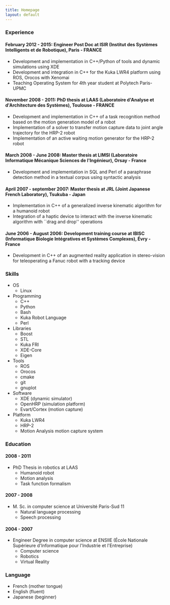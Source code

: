 ```yaml
---
title: Homepage
layout: default
---
```


### Experience

#### February 2012 - 2015: Engineer Post Doc at ISIR (Institut des Systèmes Intelligents et de Robotique), Paris - FRANCE

 - Development and implementation in C++/Python of tools and dynamic simulations using XDE
 - Development and integration in C++ for the Kuka LWR4 platform using ROS, Orocos with Xenomai
 - Teaching Operating System for 4th year student at Polytech Paris-UPMC

#### November 2008 - 2011: PhD thesis at LAAS (Laboratoire d'Analyse et d'Architecture des Systèmes), Toulouse - FRANCE

 - Development and implementation in C++ of a task recognition method based on the motion generation model of a robot
 - Implementation of a solver to transfer motion capture data to joint angle trajectory for the HRP-2 robot
 - Implementation of an active waiting motion generator for the HRP-2 robot

#### March 2008 - June 2008: Master thesis at LIMSI (Laboratoire Informatique Mécanique Sciences de l'Ingénieur), Orsay - France

 - Development and implementation in SQL and Perl of a paraphrase detection method in a textual corpus using syntactic analysis

#### April 2007 - september 2007: Master thesis at JRL (Joint Japanese French Laboratory), Tsukuba - Japan

 - Implementation in C++ of a generalized inverse kinematic algorithm for a humanoid robot
 - Integration of a haptic device to interact with the inverse kinematic algorithm with ``drag and drop'' operations

#### June 2006 - August 2006: Development training course at IBISC (Informatique Biologie Intégratives et Systèmes Complexes), Évry - France

 - Development in C++ of an augmented reality application in stereo-vision for teleoperating a Fanuc robot with a tracking device

### Skills
 - OS
   - Linux
 - Programming
   - C++
   - Python
   - Bash
   - Kuka Robot Language
   - Perl
 - Libraries
   - Boost
   - STL
   - Kuka FRI
   - XDE-Core
   - Eigen
 - Tools
   - ROS
   - Orocos
   - cmake
   - git
   - gnuplot
 - Software
   - XDE (dynamic simulator)
   - OpenHRP (simulation platform)
   - Evart/Cortex (motion capture)
 - Platform
   - Kuka LWR4
   - HRP-2
   - Motion Analysis motion capture system

### Education

#### 2008 - 2011
 - PhD Thesis in robotics at LAAS
   - Humanoid robot
   - Motion analysis
   - Task function formalism
#### 2007 - 2008
 - M. Sc. in computer science at Université Paris-Sud 11
   - Natural language processing
   - Speech processing
#### 2004 - 2007
 - Engineer Degree in computer science at ENSIIE (École Nationale Supérieure d'Informatique pour l'Industrie et l'Entreprise)
   - Computer science
   - Robotics
   - Virtual Reality

### Language

 - French (mother tongue)
 - English (fluent)
 - Japanese (beginner)
